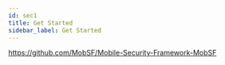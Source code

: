 ```yaml
---
id: sec1
title: Get Started
sidebar_label: Get Started
---
```


https://github.com/MobSF/Mobile-Security-Framework-MobSF